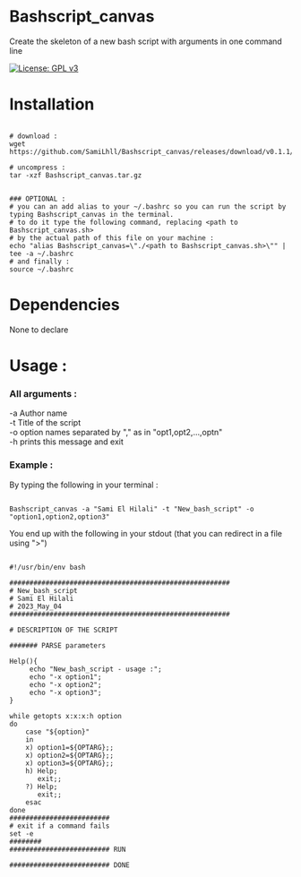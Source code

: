 # Bashscript_canvas
Create the skeleton of a new bash script with arguments in one command line 

[![License: GPL v3](https://img.shields.io/badge/License-GPLv3-blue.svg)](https://www.gnu.org/licenses/gpl-3.0)

# Installation

```{bash}

# download :
wget https://github.com/SamiLhll/Bashscript_canvas/releases/download/v0.1.1/Bashscript_canvas.tar.gz

# uncompress :
tar -xzf Bashscript_canvas.tar.gz


### OPTIONAL :
# you can an add alias to your ~/.bashrc so you can run the script by typing Bashscript_canvas in the terminal.   
# to do it type the following command, replacing <path to Bashscript_canvas.sh> 
# by the actual path of this file on your machine :
echo "alias Bashscript_canvas=\"./<path to Bashscript_canvas.sh>\"" | tee -a ~/.bashrc
# and finally :
source ~/.bashrc

```

# Dependencies

None to declare

# Usage :

### All arguments :

-a Author name   
-t Title of the script   
-o option names separated by "," as in "opt1,opt2,...,optn"   
-h prints this message and exit   

### Example :

By typing the following in your terminal :

```{bash}

Bashscript_canvas -a "Sami El Hilali" -t "New_bash_script" -o "option1,option2,option3"

```

You end up with the following in your stdout (that you can redirect in a file using ">")

```{bash}

#!/usr/bin/env bash

#######################################################
# New_bash_script
# Sami El Hilali
# 2023_May_04
#######################################################

# DESCRIPTION OF THE SCRIPT

####### PARSE parameters

Help(){
	 echo "New_bash_script - usage :";
	 echo "-x option1";
	 echo "-x option2";
	 echo "-x option3";
}

while getopts x:x:x:h option
do
	case "${option}"
	in
	x) option1=${OPTARG};;
	x) option2=${OPTARG};;
	x) option3=${OPTARG};;
	h) Help;
	   exit;;
	?) Help;
	   exit;;
	esac
done
#########################
# exit if a command fails
set -e
########
######################### RUN

######################### DONE

```

